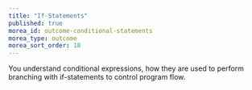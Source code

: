 ```yaml
---
title: "If-Statements"
published: true
morea_id: outcome-conditional-statements
morea_type: outcome
morea_sort_order: 10
---
```


You understand conditional expressions, how they are used to perform branching with if-statements to control program flow.